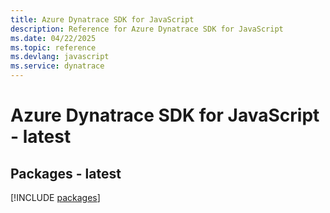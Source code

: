 ```yaml
---
title: Azure Dynatrace SDK for JavaScript
description: Reference for Azure Dynatrace SDK for JavaScript
ms.date: 04/22/2025
ms.topic: reference
ms.devlang: javascript
ms.service: dynatrace
---
```

# Azure Dynatrace SDK for JavaScript - latest
## Packages - latest
[!INCLUDE [packages](dynatrace-index.md)]